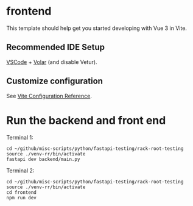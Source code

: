 # frontend

This template should help get you started developing with Vue 3 in Vite.

## Recommended IDE Setup

[VSCode](https://code.visualstudio.com/) + [Volar](https://marketplace.visualstudio.com/items?itemName=Vue.volar) (and disable Vetur).

## Customize configuration

See [Vite Configuration Reference](https://vitejs.dev/config/).


# Run the backend and front end
Terminal 1:
```
cd ~/github/misc-scripts/python/fastapi-testing/rack-root-testing
source ./venv-rr/bin/activate
fastapi dev backend/main.py
```

Terminal 2:
```
cd ~/github/misc-scripts/python/fastapi-testing/rack-root-testing
source ./venv-rr/bin/activate
cd frontend
npm run dev
```
